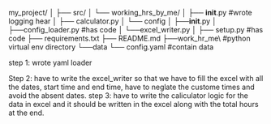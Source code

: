 my_project/
│
├── src/
│   └── working_hrs_by_me/
│       ├── __init__.py   #wrote logging hear
│       ├── calculator.py
│       └── config
│            ├──__init__.py
│            ├──config_loader.py #has code
│            └──excel_writer.py
│
├── setup.py #has code
├── requirements.txt 
├── README.md
├──work_hr_me\ #python virtual env directory
└──data
    └── config.yaml   #contain data


step 1: 
    wrote yaml loader

Step 2: 
    have to write the excel_writer so that we have to fill the excel with all the dates, start time and end time, have to neglate the custome times and avoid the absent dates.
step 3: 
    have to write the caliculator logic for the data in excel and it should be written in the excel along with the total hours at the end.